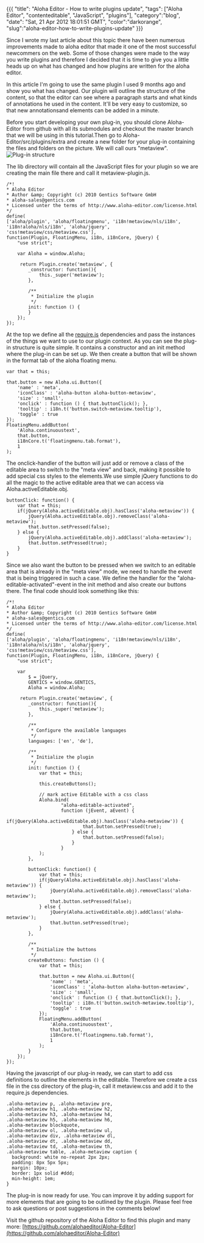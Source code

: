 {{{
  "title": "Aloha Editor - How to write plugins update",
  "tags": ["Aloha Editor", "contenteditable", "JavaScript", "plugins"],
  "category":"blog",
  "date": "Sat, 21 Apr 2012 18:01:51 GMT",
  "color":"darkorange",
  "slug":"aloha-editor-how-to-write-plugins-update"
}}}

Since I wrote my last article about this topic there have been numerous improvements made to aloha editor that made it one of the most successful newcommers on the web. Some of those changes were made to the way you write plugins and therefore I decided that it is time to give you a little heads up on what has changed and how plugins are written for the aloha editor.
<!--more-->
In this article I'm going to use the same plugin I used 9 months ago and show you what has changed. Our plugin will outline the structure of the content, so that the editor can see where a paragraph starts and what kinds of annotations he used in the content. 
It'll be very easy to customize, so that new annotationsand elements can be added in a minute.

Before you start developing your own plug-in, you should clone Aloha-Editor from github with all its submodules and checkout the master branch that we will be using in this tutorial.Then go to Aloha-Editor/src/plugins/extra and create a new folder for your plug-in containing the files and folders on the picture. We will call ours "metaview". ![Plug-in structure](http://images.supnig.com/media/pictures/alohapluginstructurenew.PNG)

The lib directory will contain all the JavaScript files for your plugin so we are creating the main file there and call it metaview-plugin.js. 

    /*!
    * Aloha Editor
    * Author &amp; Copyright (c) 2010 Gentics Software GmbH
    * aloha-sales@gentics.com
    * Licensed unter the terms of http://www.aloha-editor.com/license.html
    */
    define(
    ['aloha/plugin', 'aloha/floatingmenu', 'i18n!metaview/nls/i18n', 'i18n!aloha/nls/i18n', 'aloha/jquery', 'css!metaview/css/metaview.css'],
    function(Plugin, FloatingMenu, i18n, i18nCore, jQuery) {
        "use strict";
    
        var	Aloha = window.Aloha;
    
         return Plugin.create('metaview', {
            _constructor: function(){
                this._super('metaview');
            },
    
            /**
             * Initialize the plugin
             */
            init: function () {
            }
        });
    });

At the top we define all the [require.js](http://requirejs.org/) dependencies and pass the instances of the things we want to use to our plugin context. As you can see the plug-in structure is quite simple. It contains a constructor and an init method where the plug-in can be set up. We then create a button that will be shown in the format tab of the aloha floating menu.
		
    var that = this;

    that.button = new Aloha.ui.Button({
        'name' : 'meta',
        'iconClass' : 'aloha-button aloha-button-metaview',
        'size' : 'small',
        'onclick' : function () { that.buttonClick(); },
        'tooltip' : i18n.t('button.switch-metaview.tooltip'),
        'toggle' : true
    });
    FloatingMenu.addButton(
        'Aloha.continuoustext',
        that.button,
        i18nCore.t('floatingmenu.tab.format'),
        1
    );	

The onclick-handler of the button will just add or remove a class of the editable area to switch to the "meta view" and back, making it possible to add special css styles to the elements.We use simple jQuery functions to do all the magic to the active editable area that we can access via Aloha.activeEditable.obj.
		
    buttonClick: function() {
        var that = this;
        if(jQuery(Aloha.activeEditable.obj).hasClass('aloha-metaview')) {
            jQuery(Aloha.activeEditable.obj).removeClass('aloha-metaview');
            that.button.setPressed(false);
        } else {
            jQuery(Aloha.activeEditable.obj).addClass('aloha-metaview');
            that.button.setPressed(true);
        }
    }

Since we also want the button to be pressed when we switch to an editable area that is already in the "meta view" mode, we need to handle the event that is being triggered in such a case. We define the handler for the "aloha-editable-activated"-event in the init method and also create our buttons there. The final code should look something like this:

    /*!
    * Aloha Editor
    * Author &amp; Copyright (c) 2010 Gentics Software GmbH
    * aloha-sales@gentics.com
    * Licensed unter the terms of http://www.aloha-editor.com/license.html
    */
    define(
    ['aloha/plugin', 'aloha/floatingmenu', 'i18n!metaview/nls/i18n', 'i18n!aloha/nls/i18n', 'aloha/jquery', 'css!metaview/css/metaview.css'],
    function(Plugin, FloatingMenu, i18n, i18nCore, jQuery) {
        "use strict";
    
        var
            $ = jQuery,
            GENTICS = window.GENTICS,
            Aloha = window.Aloha;
    
         return Plugin.create('metaview', {
            _constructor: function(){
                this._super('metaview');
            },
    
            /**
             * Configure the available languages
             */
            languages: ['en', 'de'],
    
            /**
             * Initialize the plugin
             */
            init: function () {
                var that = this;
    
                this.createButtons();
    
                // mark active Editable with a css class
                Aloha.bind(
                        "aloha-editable-activated",
                        function (jEvent, aEvent) {
                            if(jQuery(Aloha.activeEditable.obj).hasClass('aloha-metaview')) {
                                that.button.setPressed(true);
                            } else {
                                that.button.setPressed(false);
                            }
                        }
                );
            },
    
            buttonClick: function() {
                var that = this;
                if(jQuery(Aloha.activeEditable.obj).hasClass('aloha-metaview')) {
                    jQuery(Aloha.activeEditable.obj).removeClass('aloha-metaview');
                    that.button.setPressed(false);
                } else {
                    jQuery(Aloha.activeEditable.obj).addClass('aloha-metaview');
                    that.button.setPressed(true);
                }
            },
    
            /**
             * Initialize the buttons
             */
            createButtons: function () {
                var that = this;
    
                that.button = new Aloha.ui.Button({
                    'name' : 'meta',
                    'iconClass' : 'aloha-button aloha-button-metaview',
                    'size' : 'small',
                    'onclick' : function () { that.buttonClick(); },
                    'tooltip' : i18n.t('button.switch-metaview.tooltip'),
                    'toggle' : true
                });
                FloatingMenu.addButton(
                    'Aloha.continuoustext',
                    that.button,
                    i18nCore.t('floatingmenu.tab.format'),
                    1
                );			
            }
        });
    });

Having the javascript of our plug-in ready, we can start to add css definitions to outline the elements in the editable. Therefore we create a css file in the css directory of the plug-in, call it metaview.css and add it to the require.js dependencies.

    .aloha-metaview p, .aloha-metaview pre,
    .aloha-metaview h1, .aloha-metaview h2,
    .aloha-metaview h3, .aloha-metaview h4,
    .aloha-metaview h5, .aloha-metaview h6,
    .aloha-metaview blockquote, 
    .aloha-metaview ol, .aloha-metaview ul, 
    .aloha-metaview div, .aloha-metaview dl, 
    .aloha-metaview dt, .aloha-metaview dd, 
    .aloha-metaview td, .aloha-metaview th, 
    .aloha-metaview table, .aloha-metaview caption {
      background: white no-repeat 2px 2px;
      padding: 8px 5px 5px;
      margin: 10px;
      border: 1px solid #ddd;
      min-height: 1em;
    }

The plug-in is now ready for use. You can improve it by adding support for more elements that are going to be outlined by the plugin. Please feel free to ask questions or post suggestions in the comments below!

Visit the github repository of the Aloha Editor to find this plugin and many more: [https://github.com/alohaeditor/Aloha-Editor](https://github.com/alohaeditor/Aloha-Editor) 
